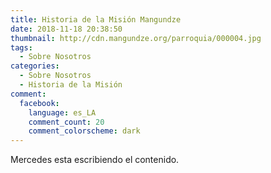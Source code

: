 ```yaml
---
title: Historia de la Misión Mangundze
date: 2018-11-18 20:38:50
thumbnail: http://cdn.mangundze.org/parroquia/000004.jpg
tags:
  - Sobre Nosotros
categories:
  - Sobre Nosotros
  - Historia de la Misión
comment:
  facebook:
    language: es_LA
    comment_count: 20
    comment_colorscheme: dark
---
```


Mercedes esta escribiendo el contenido.